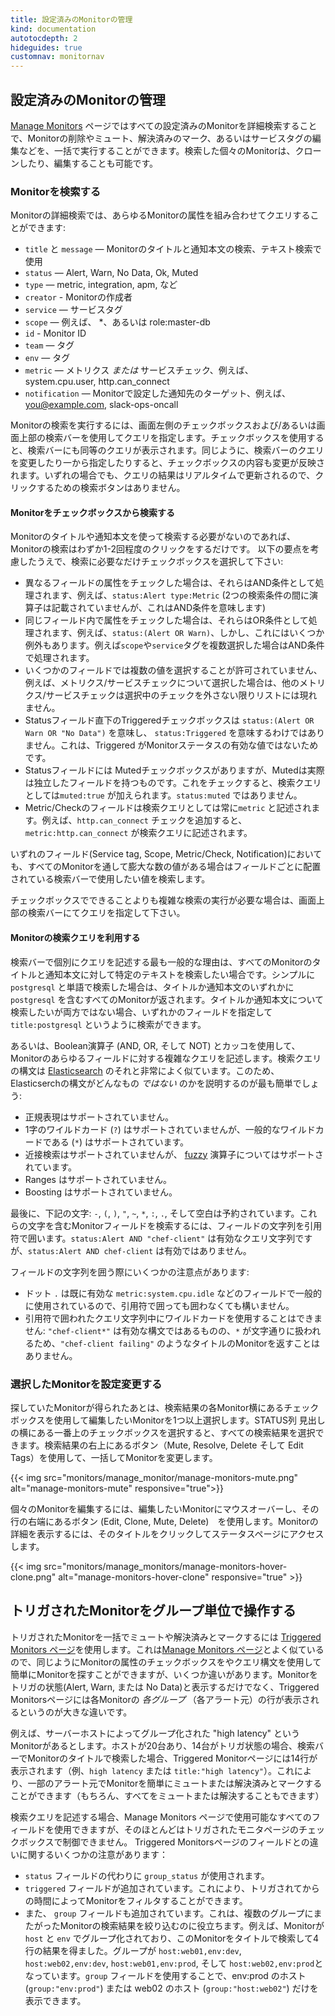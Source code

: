 ```yaml
---
title: 設定済みのMonitorの管理
kind: documentation
autotocdepth: 2
hideguides: true
customnav: monitornav
---
```


<!--
## Managing Monitors

The [Manage Monitors](https://app.datadoghq.com/monitors/manage) page lets you run an advanced search of all monitors so you can delete, mute, resolve, or edit service tags for selected monitors in bulk. You can also clone or fully edit any individual monitor in the search results.
-->
## 設定済みのMonitorの管理

[Manage Monitors](https://app.datadoghq.com/monitors/manage) ページではすべての設定済みのMonitorを詳細検索することで、Monitorの削除やミュート、解決済みのマーク、あるいはサービスタグの編集などを、一括で実行することができます。検索した個々のMonitorは、クローンしたり、編集することも可能です。

<!--
### Find the Monitors

Advanced search lets you query monitors by any combination of monitor attributes:

* `title` and `message` — text search
* `status` — Alert, Warn, No Data, Ok
* `scope` — e.g. *, role:master-db
* `type` — metric, integration, apm, etc
* `muted`
* `creator`
* `id`
* `service` — tags
* `team` — tags
* `env` — tags
* `notification` — the monitor's notification target, e.g. you@example.com, slack-ops-oncall
* `metric` — the metric _or_ service check monitored, e.g. system.cpu.user, http.can_connect

To run a search, construct your query using the checkboxes on the left and/or the search bar along the top. When you check the boxes, the search bar updates with the equivalent query. Likewise, when you modify the search bar query (or write one from scratch), the checkboxes update to reflect the change. In any case, query results update in real-time as you edit the query; there's no 'Search' button to click.
-->
### Monitorを検索する

Monitorの詳細検索では、あらゆるMonitorの属性を組み合わせてクエリすることができます:

* `title` と `message` — Monitorのタイトルと通知本文の検索、テキスト検索で使用
* `status` — Alert, Warn, No Data, Ok, Muted
* `type` — metric, integration, apm, など
* `creator` - Monitorの作成者
* `service` — サービスタグ
* `scope` — 例えば、 *、あるいは role:master-db
* `id` - Monitor ID
* `team` — タグ
* `env` — タグ
* `metric` — メトリクス _または_ サービスチェック、例えば、 system.cpu.user, http.can_connect
* `notification` — Monitorで設定した通知先のターゲット、例えば、you@example.com, slack-ops-oncall

Monitorの検索を実行するには、画面左側のチェックボックスおよび/あるいは画面上部の検索バーを使用してクエリを指定します。チェックボックスを使用すると、検索バーにも同等のクエリが表示されます。同じように、検索バーのクエリを変更したり一から指定したりすると、チェックボックスの内容も変更が反映されます。いずれの場合でも、クエリの結果はリアルタイムで更新されるので、クリックするための検索ボタンはありません。

<!--
#### Check the boxes

When you don't need to search monitor titles and bodies for specific text, your search is a quick click or two away. Check as many boxes as you need to find your desired monitors, keeping the following in mind:

* Checking attributes from different fields will AND the values, e.g. `status:Alert type:Metric` (the lack of an operator between the two search terms implies AND)
* Checking attributes within the same field will often OR the values, e.g. `status:(Alert OR Warn)`, but there are some exceptions. For example, checking multiple scopes or service tags ANDs them.
* Some fields do not allow you to select multiple values, e.g. when you tick a metric or service check, the other metrics/checks disappear from the list until you untick your selection.
* The Triggered checkbox under the Status field means `status:(Alert OR Warn OR "No Data")`, not `status:Triggered`. Triggered is not a valid monitor status.
* The Muted checkbox appears under the Status field, but Muted is actually its own field; checking it adds `muted:true` to your query, not `status:muted`.
* The Metric/Check field is always called `metric` in the query, e.g. selecting the check `http.can_connect` adds `metric:http.can_connect` to your query.

For fields that have an arbitrary (i.e. large) number of values across all monitors—Service tag, Scope, Metric/Check, Notification—use the field-specific search bars to find the value you're looking for.

When you need to run a more complex search than the checkboxes allow, use the search bar to edit your query or write a new one.
-->
#### Monitorをチェックボックスから検索する

Monitorのタイトルや通知本文を使って検索する必要がないのであれば、Monitorの検索はわずか1-2回程度のクリックをするだけです。 以下の要点を考慮したうえで、検索に必要なだけチェックボックスを選択して下さい:

* 異なるフィールドの属性をチェックした場合は、それらはAND条件として処理されます、例えば、`status:Alert type:Metric` (2つの検索条件の間に演算子は記載されていませんが、これはAND条件を意味します)
* 同じフィールド内で属性をチェックした場合は、それらはOR条件として処理されます、例えば、`status:(Alert OR Warn)`、しかし、これにはいくつか例外もあります。例えば`scope`や`service`タグを複数選択した場合はAND条件で処理されます。
* いくつかのフィールドでは複数の値を選択することが許可されていません、例えば、メトリクス/サービスチェックについて選択した場合は、他のメトリクス/サービスチェックは選択中のチェックを外さない限りリストには現れません。
* Statusフィールド直下のTriggeredチェックボックスは `status:(Alert OR Warn OR "No Data")` を意味し、 `status:Triggered` を意味するわけではありません。これは、Triggered がMonitorステータスの有効な値ではないためです。
* Statusフィールドには Mutedチェックボックスがありますが、Mutedは実際は独立したフィールドを持つものです。これをチェックすると、検索クエリとしては`muted:true` が加えられます。`status:muted` ではありません。
* Metric/Checkのフィールドは検索クエリとしては常に`metric` と記述されます。例えば、`http.can_connect` チェックを追加すると、`metric:http.can_connect` が検索クエリに記述されます。

いずれのフィールド(Service tag, Scope, Metric/Check, Notification)においても、すべてのMonitorを通して膨大な数の値がある場合はフィールドごとに配置されている検索バーで使用したい値を検索します。

チェックボックスでできることよりも複雑な検索の実行が必要な場合は、画面上部の検索バーにてクエリを指定して下さい。

<!--
#### Write a query

The most common reason to write a query is to search for specific text across all monitor titles and message bodies. A simple search of `postgresql` will return all monitors with `postgresql` anywhere in the title or message body. To search on title or message body, but not both, qualify the search term with the field name, e.g. `title:postgresql`.

Otherwise, you can use boolean operators (AND, OR, and NOT) and parentheses to write complex queries using any monitor fields. The search syntax is very similar to that of [Elasticsearch](https://www.elastic.co/guide/en/elasticsearch/reference/2.4/query-dsl-query-string-query.html#query-string-syntax), so it's easiest to describe how it is *not* like Elasticsearch syntax:

* Regular expressions are not supported
* Single-character wildcard (`?`) is not supported, but the general wildcard (`*`) is
* Proximity searches are not supported, but the [fuzzy](https://www.elastic.co/guide/en/elasticsearch/reference/2.4/query-dsl-query-string-query.html#_fuzziness) operator is
* Ranges are not supported
* Boosting is not supported

Finally, The following characters are reserved: `-`, `(`, `)`, `"`, `~`, `*`, `:`, `.`, and whitespace. To search monitor fields that include any of them, wrap the field string in quotes: `status:Alert AND "chef-client"` is a valid query string; `status:Alert AND chef-client` is not.

There are a few caveats regarding quoted fields:

* You may use `.` with or without surrounding quotes, as it commonly appears in some fields: `metric:system.cpu.idle` is valid.
* You may NOT use wildcard search inside quoted strings: `"chef-client*"`, while valid syntactically, won't return a monitor titled `"chef-client failing"` because the `*` is treated literally.
-->
#### Monitorの検索クエリを利用する

検索バーで個別にクエリを記述する最も一般的な理由は、すべてのMonitorのタイトルと通知本文に対して特定のテキストを検索したい場合です。シンプルに `postgresql` と単語で検索した場合は、タイトルか通知本文のいずれかに `postgresql` を含むすべてのMonitorが返されます。タイトルか通知本文について検索したいが両方ではない場合、いずれかのフィールドを指定して `title:postgresql` というように検索ができます。

あるいは、Boolean演算子 (AND, OR, そして NOT) とカッコを使用して、Monitorのあらゆるフィールドに対する複雑なクエリを記述します。検索クエリの構文は [Elasticsearch](https://www.elastic.co/guide/en/elasticsearch/reference/2.4/query-dsl-query-string-query.html#query-string-syntax) のそれと非常によく似ています。このため、Elasticserchの構文がどんなもの *ではない* のかを説明するのが最も簡単でしょう:

* 正規表現はサポートされていません。
* 1字のワイルドカード (`?`) はサポートされていませんが、一般的なワイルドカードである (`*`) はサポートされています。
* 近接検索はサポートされていませんが、 [fuzzy](https://www.elastic.co/guide/en/elasticsearch/reference/2.4/query-dsl-query-string-query.html#_fuzziness) 演算子についてはサポートされています。
* Ranges はサポートされていません。
* Boosting はサポートされていません。

最後に、下記の文字: `-`, `(`, `)`, `"`, `~`, `*`, `:`, `.`, そして空白は予約されています。これらの文字を含むMonitorフィールドを検索するには、フィールドの文字列を引用符で囲います。`status:Alert AND "chef-client"` は有効なクエリ文字列ですが、`status:Alert AND chef-client` は有効ではありません。

フィールドの文字列を囲う際にいくつかの注意点があります:

* ドット `.` は既に有効な `metric:system.cpu.idle` などのフィールドで一般的に使用されているので、引用符で囲っても囲わなくても構いません。
* 引用符で囲われたクエリ文字列中にワイルドカードを使用することはできません: `"chef-client*"` は有効な構文ではあるものの、`*` が文字通りに扱われるため、`"chef-client failing"` のようなタイトルのMonitorを返すことはありません。

<!--
### Manage chosen Monitors

When you have found the monitors you were looking for, select one or more that you wish you update using the checkboxes next to each result. You can select all results by ticking the topmost checkbox next to the STATUS column heading. Modify the monitors in bulk using the buttons at the top right of the search results: Mute, Resolve, Delete, and Edit Service Tags.



To edit an individual monitor, hover over it and use the buttons to the far right in its row: Edit, Clone, Mute, Delete. To see more detail on a monitor, click its Name to visit its status page.


-->
### 選択したMonitorを設定変更する

探していたMonitorが得られたあとは、検索結果の各Monitor横にあるチェックボックスを使用して編集したいMonitorを1つ以上選択します。STATUS列 見出しの横にある一番上のチェックボックスを選択すると、すべての検索結果を選択できます。検索結果の右上にあるボタン（Mute, Resolve, Delete そして Edit Tags）を使用して、一括してMonitorを変更します。

{{< img src="monitors/manage_monitor/manage-monitors-mute.png" alt="manage-monitors-mute" responsive="true">}}

個々のMonitorを編集するには、編集したいMonitorにマウスオーバーし、その行の右端にあるボタン (Edit, Clone, Mute, Delete)　を使用します。Monitorの詳細を表示するには、そのタイトルをクリックしてステータスページにアクセスします。

{{< img src="monitors/manage_monitors/manage-monitors-hover-clone.png" alt="manage-monitors-hover-clone" responsive="true" >}}

<!--
## Manage Triggered Monitors with group-level granularity

You can mute or resolve triggered monitors in bulk using the [Triggered Monitors page](https://app.datadoghq.com/monitors/triggered). It's similar to the [Manage Monitors page](#managing-monitors)—you can find monitors by their attributes using the same easy tickboxes or query syntax—but there are a few differences. Aside from only showing monitors with a triggered status (Alert, Warn, or No Data), the main difference is that the Triggered Monitors page shows a row for _each group_ (i.e. each reporting source) of each monitor.

Say you have a monitor called "high latency" that is grouped by host. If there are 20 hosts reporting and 14 have a triggered status, the Triggered Monitor page will show 14 rows if you search for the monitor by title in the query search bar (e.g. `high latency` or `title:
"high latency"`). This lets you easily mute or resolve a monitor for some reporting sources, but not all (though of course you can mute or resolve all, too).

In writing your search queries, you can use all the same fields available on the Manage Monitors page, even though most of them aren't controllable via tickboxes on the Triggered Monitors page. A few notes on field differences on the Triggered Monitors page:

* It uses the `group_status` field instead of `status`.
* It adds the `triggered` field, which lets you filter monitors by how long they've been triggered.
* It also adds the `group` field, which helps you narrow down search results for monitors grouped by more than one thing. Say you have a monitor grouped by `host` and `env`. You search for this monitor by title and get four rows, where the groups are `host:web01,env:dev`, `host:web02,env:dev`, `host:web01,env:prod`, and `host:web02,env:prod`. Use the `group` field to only show, for example, prod hosts (`group:"env:prod"`) or web02 hosts (`group:"host:web02"`).
-->
## トリガされたMonitorをグループ単位で操作する

トリガされたMonitorを一括でミュートや解決済みとマークするには [Triggered Monitors ページ](https://app.datadoghq.com/monitors/triggered)を使用します。これは[Manage Monitors ページ](#managing-monitors)とよく似ているので、同じようにMonitorの属性のチェックボックスをやクエリ構文を使用して簡単にMonitorを探すことができますが、いくつか違いがあります。Monitorをトリガの状態(Alert, Warn, または No Data)と表示するだけでなく、Triggered Monitorsページには各Monitorの _各グループ_ （各アラート元）の行が表示されるというのが大きな違いです。

例えば、サーバーホストによってグループ化された "high latency" というMonitorがあるとします。ホストが20台あり、14台がトリガ状態の場合、検索バーでMonitorのタイトルで検索した場合、Triggered Monitorページには14行が表示されます（例、`high latency` または `title:"high latency"`）。これにより、一部のアラート元でMonitorを簡単にミュートまたは解決済みとマークすることができます（もちろん、すべてをミュートまたは解決することもできます）

検索クエリを記述する場合、Manage Monitors ページで使用可能なすべてのフィールドを使用できますが、そのほとんどはトリガされたモニタページのチェックボックスで制御できません。 Triggered Monitorsページのフィールドとの違いに関するいくつかの注意があります：

* `status` フィールドの代わりに `group_status` が使用されます。
* `triggered` フィールドが追加されています。これにより、トリガされてからの時間によってMonitorをフィルタすることができます。
* また、 `group` フィールドも追加されています。これは、複数のグループにまたがったMonitorの検索結果を絞り込むのに役立ちます。例えば、Monitorが `host` と `env` でグループ化されており、このMonitorをタイトルで検索して4行の結果を得ました。グループが  `host:web01,env:dev`, `host:web02,env:dev`, `host:web01,env:prod`, そして `host:web02,env:prod`となっています。`group` フィールドを使用することで、env:prod のホスト (`group:"env:prod"`) または web02 のホスト  (`group:"host:web02"`) だけを表示できます。